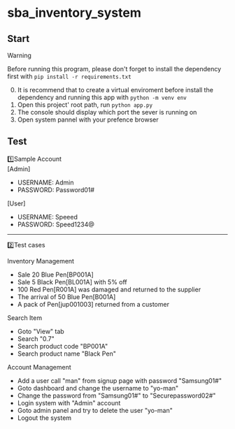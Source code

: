 # sba_inventory_system

## Start
> [!WARNING]
> Before running this program, please don't forget to install the dependency first with ```pip install -r requirements.txt```

0. It is recommend that to create a  virtual enviroment before install the dependency and running this app with ```python -m venv env```
1. Open this project' root path, run ```python app.py```
2. The console should display which port the sever is running on 
3. Open system pannel with your prefence browser

## Test
1️⃣Sample Account \
[Admin] 
- USERNAME: Admin
- PASSWORD: Password01#

[User]
- USERNAME: Speeed
- PASSWORD: Speed1234@
<hr>
2️⃣Test cases

Inventory Management
- Sale 20 Blue Pen[BP001A]
- Sale 5 Black Pen[BL001A] with 5% off
- 100 Red Pen[R001A] was damaged and returned to the supplier
- The arrival of 50 Blue Pen[B001A]
- A pack of Pen[jup001003] returned from a customer

Search Item
- Goto "View" tab
- Search "0.7"
- Search product code "BP001A"
- Search product name "Black Pen"

Account Management
- Add a user call "man" from signup page with password "Samsung01#"
- Goto dashboard and change the username to "yo-man"
- Change the password from "Samsung01#" to "Securepassword02#"
- Login system with "Admin" account 
- Goto admin panel and try to delete the user "yo-man"
- Logout the system
